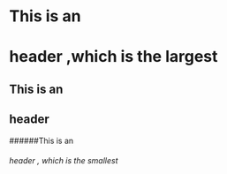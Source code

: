 # This is an <h1> header ,which is the largest

## This is an <h2>header
  
######This is an <h6> header , which is the smallest
